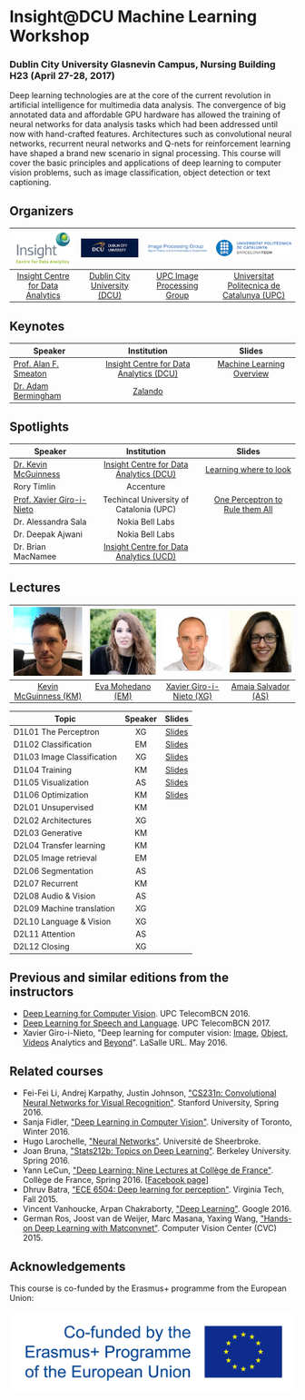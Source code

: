 # Insight@DCU Machine Learning Workshop
### Dublin City University Glasnevin Campus, Nursing Building H23 (April 27-28, 2017)

Deep learning technologies are at the core of the current revolution in artificial intelligence for multimedia data analysis. The convergence of big annotated data and affordable GPU hardware has allowed the training of neural networks for data analysis tasks which had been addressed until now with hand-crafted features. Architectures such as convolutional neural networks, recurrent neural networks and Q-nets for reinforcement learning have shaped a brand new scenario in signal processing. This course will cover the basic principles and applications of deep learning to computer vision problems, such as image classification, object detection or text captioning.


## Organizers

| ![logo-insight] | ![logo-dcu] | ![logo-gpi] | ![logo-upc] |
|:------------:|:------------:|:------------:|:------------:|
| [Insight Centre for Data Analytics](insight-web) | [Dublin City University (DCU)](dcu-web) |  [UPC Image Processing Group](gpi-web) | [Universitat Politecnica de Catalunya (UPC)](upc-web) |

[upc-web]: http://www.upc.edu/?set_language=en
[gpi-web]: https://imatge.upc.edu/web/
[insight-web]: https://www.insight-centre.org/
[dcu-web]: http://www.dcu.ie/

[logo-gpi]: img/logos/gpi.png "UPC Image Processing Group"
[logo-upc]: img/logos/upc.jpg "Universitat Politecnica de Catalunya"
[logo-insight]: img/logos/insight.jpg "Insight Centre for Data Analytics"
[logo-dcu]: img/logos/dcu.png "Dublin City University"

## Keynotes

| Speaker                   | Institution                                   |       Slides                 | 
| ------------------------- |:----------------------------------------------:|:--------------------------------:|
| [Prof. Alan F. Smeaton][alan-web]     | [Insight Centre for Data Analytics (DCU)][insight-web]      | [Machine Learning Overview][alan-slides]      |
| [Dr. Adam Bermingham][adam-web]       | [Zalando][zalando]                                       |             |

[adam-web]: https://www.linkedin.com/in/adambermingham/?ppe=1
[zalando]: http://www.zalando.com/

[alan-web]: http://www.computing.dcu.ie/~asmeaton/
[alan-slides]: https://www.slideshare.net/xavigiro/machine-learning-overview-how-did-we-get-here

## Spotlights

| Speaker                   | Institution                                   |       Slides                 | 
| ------------------------- |:----------------------------------------------:|:--------------------------------:|
| [Dr. Kevin McGuinness][KevinMcGuinness-web]      | [Insight Centre for Data Analytics (DCU)][insight-web]      | [Learning where to look][kevin-slides]      |
| Rory Timlin               | Accenture                                       |            |
| [Prof. Xavier Giro-i-Nieto][XavierGiro-web]  | Techincal University of Catalonia (UPC)      | [One Perceptron to Rule them All][xavi-slides]      |
| Dr. Alessandra Sala       |  Nokia Bell Labs                                       |             |
| Dr. Deepak Ajwani          | Nokia Bell Labs                                       |             |
| Dr. Brian MacNamee        | [Insight Centre for Data Analytics (UCD)][insight-web]               |            |

[kevin-slides]: https://www.slideshare.net/xavigiro/learning-where-to-look-focus-and-attention-in-deep-vision
[xavi-slides]: https://www.slideshare.net/xavigiro/once-perceptron-to-rule-them-all-deep-learning-for-multimedia


## Lectures

| ![Kevin McGuinness][KevinMcGuinness-photo] | ![Eva Mohedano][EvaMohedano-photo]   | ![Xavier Giro-i-Nieto][XavierGiro-photo] |  ![AmaiaSalvador][AmaiaSalvador-photo]  
|:-:|:-:|:-:|:-:|
| [Kevin McGuinness (KM)][KevinMcGuinness-web] | [Eva Mohedano (EM)][EvaMohedano-web] | [Xavier Giro-i-Nieto (XG)][XavierGiro-web] | [Amaia Salvador (AS)][AmaiaSalvador-web] |  

[XavierGiro-web]: https://imatge.upc.edu/web/people/xavier-giro
[AmaiaSalvador-web]: https://imatge.upc.edu/web/people/amaia-salvador
[EvaMohedano-web]: https://www.insight-centre.org/users/eva-mohedano
[KevinMcGuinness-web]: https://www.insight-centre.org/users/kevin-mcguinness

[XavierGiro-photo]: img/instructors/XavierGiro.jpg "Xavier Giro-i-Nieto"
[AmaiaSalvador-photo]: img/instructors/AmaiaSalvador.jpg "Amaia Salvador"
[EvaMohedano-photo]: img/instructors/EvaMohedano.jpg "Eva Mohedano"
[KevinMcGuinness-photo]: img/instructors/Kevin160x160.jpg "Kevin McGuinness"

| Topic                     | Speaker |       Slides                | 
| ------------------------- |:-------:|:--------------------------------:|
| D1L01 The Perceptron       | XG      | [Slides][perceptron-slides]      |
| D1L02 Classification       | EM      | [Slides][deep-slides]            |
| D1L03 Image Classification | XG      | [Slides][imagenet-slides]      |
| D1L04 Training              | KM      | [Slides][training-slides]      |
| D1L05 Visualization        | AS      | [Slides][visualization-slides]   |
| D1L06 Optimization          | KM      | [Slides][optimization-slides]      |
| D2L01 Unsupervised       | KM      |      |
| D2L02 Architectures       | XG      |            |
| D2L03 Generative | KM      |       |
| D2L04 Transfer learning              | KM      |      |
| D2L05 Image retrieval       | EM      |   |
| D2L06 Segmentation          | AS      |      |
| D2L07 Recurrent       | KM      |      |
| D2L08 Audio & Vision       | AS      |            |
| D2L09 Machine translation | XG      |       |
| D2L10 Language & Vision              | XG      |      |
| D2L11 Attention       | AS      |   |
| D2L12 Closing          | XG      |      |

[perceptron-slides]: https://www.slideshare.net/xavigiro/the-perceptron-d1l1-insightdcu-machine-learning-workshop-2017
[deep-slides]: https://www.slideshare.net/xavigiro/deep-neural-networks-d1l2-insightdcu-machine-learning-workshop-2017
[imagenet-slides]: https://www.slideshare.net/xavigiro/image-classification-on-imagenet-d1l3-insightdcu-machine-learning-workshop-2017
[training-slides]: https://www.slideshare.net/xavigiro/training-deep-networks-with-backprop-d1l4-insightdcu-machine-learning-workshop-2017
[visualization-slides]: https://www.slideshare.net/xavigiro/d1l5-visualization-d1l2-insightdcu-machine-learning-workshop-2017
[optimization-slides]: https://www.slideshare.net/xavigiro/optimizing-deep-networks-d1l6-insightdcu-machine-learning-workshop-2017


## Previous and similar editions from the instructors

* [Deep Learning for Computer Vision][DLCV2016]. UPC TelecomBCN 2016.
* [Deep Learning for Speech and Language][DLSL2017]. UPC TelecomBCN 2017.
* Xavier Giro-i-Nieto, "Deep learning for computer vision: [Image], [Object], [Videos] Analytics and [Beyond]". LaSalle URL. May 2016.

[DLCV2016]: http://imatge-upc.github.io/telecombcn-2016-dlcv/
[DLSL2017]: https://telecombcn-dl.github.io/2017-dlsl/

[Image]: http://www.slideshare.net/xavigiro/deep-learning-for-computer-vision-14-image-analytics-lasalle-2016
[Object]: http://www.slideshare.net/xavigiro/deep-learning-for-computer-vision-24-object-analytics-lasalle-2016
[Videos]: http://www.slideshare.net/xavigiro/deep-learning-for-computer-vision-34-video-analytics-lasalle-2016
[Beyond]: http://www.slideshare.net/xavigiro/deep-learning-for-computer-vision-44-beyond-vision-lasalle-2016


## Related courses

* Fei-Fei Li, Andrej Karpathy, Justin Johnson, ["CS231n: Convolutional Neural Networks for Visual Recognition"](http://cs231n.stanford.edu/). Stanford University, Spring 2016.
* Sanja Fidler, ["Deep Learning in Computer Vision"](http://www.cs.toronto.edu/~fidler/teaching/2015/CSC2523.html). University of Toronto, Winter 2016.
* Hugo Larochelle, ["Neural Networks"](http://info.usherbrooke.ca/hlarochelle/neural_networks/content.html). Université de Sheerbroke.
* Joan Bruna, ["Stats212b: Topics on Deep Learning"](https://github.com/joanbruna/stat212b). Berkeley University. Spring 2016.
* Yann LeCun, ["Deep Learning: Nine Lectures at Collège de France"](http://cilvr.nyu.edu/doku.php?id=courses%3Adeeplearning-cdf2016%3Astart). Collège de France, Spring 2016. [[Facebook page](https://www.facebook.com/deeplearningcdf/?fref=nf)]
* Dhruv Batra, ["ECE 6504: Deep learning for perception"](https://computing.ece.vt.edu/~f15ece6504/). Virginia Tech, Fall 2015.
* Vincent Vanhoucke, Arpan Chakraborty, ["Deep Learning"](https://www.udacity.com/course/deep-learning--ud730). Google 2016.
* German Ros, Joost van de Weijer, Marc Masana, Yaxing Wang, ["Hands-on Deep Learning with Matconvnet"](http://www.cvc.uab.es/~gros/index.php/hands-on-deep-learning-with-matconvnet/). Computer Vision Center (CVC) 2015.


## Acknowledgements

This course is co-funded by the Erasmus+ programme from the European Union:

![logo-erasmus]

[logo-erasmus]: img/logos/erasmus.jpg "Erasmus logo"


